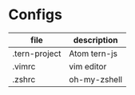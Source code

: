 # Configs

file | description 
---- | -----------
.tern-project | Atom tern-js
.vimrc | vim editor
.zshrc | oh-my-zshell
